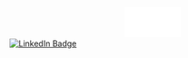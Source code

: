 <div id="header" align="center">
  <img src="banner.png" width="100"/>
</div>

<div id="badges">
  <a href="https://www.linkedin.com/in/tai-yu-lin-021529291/">
    <img src="https://img.shields.io/badge/LinkedIn-blue?style=for-the-badge&logo=linkedin&logoColor=white" alt="LinkedIn Badge"/>
  </a>
</div>
